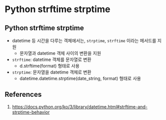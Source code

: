 # Python strftime strptime

## Python strftime strptime

- datetime 등 시간을 다루는 객체에서는, `strptime`, `strftime` 이라는 메서드를 지원
  - 문자열과 datetime 객체 사이의 변환을 지원
- `strftime`: datetime 객체를 문자열로 변환
  - d.strftime(format) 형태로 사용
- `strptime`: 문자열을 datetime 객체로 변환
  - datetime.datetime.strptime(date_string, format) 형태로 사용

## References

1. https://docs.python.org/ko/3/library/datetime.html#strftime-and-strptime-behavior
